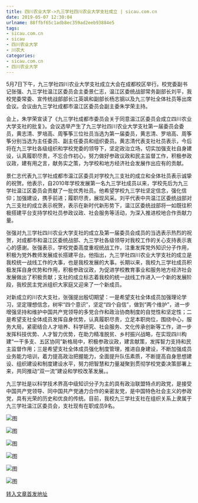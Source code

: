 ```yaml
---
title: 四川农业大学->九三学社四川农业大学支社成立 | sicau.com.cn
date: 2019-05-07 12:30:04
urlname: 88ffbf65c1adb8ec359ad2eeb93884e5
tags: 
- sicau.com.cn
- sicau
- 四川农业大学
- 川农大
categories:
- sicau.com.cn
- 四川农业大学
---
```



5月7日下午，九三学社四川农业大学支社成立大会在成都校区举行。校党委副书记张强、九三学社温江区委员会主委景仁志，温江区委统战部常务副部长刘平，我校党委常委、宣传统战部部长江英飒和副部长杨志钢以及九三学社全体社员等出席会议。会议由九三学社成都市温江区委员会副主委朱学荣主持。

会上，朱学荣宣读了《九三学社成都市委员会关于同意温江区委员会成立四川农业大学支社的批复》。会议选举产生了九三学社四川农业大学支社第一届委员会委员，黄志清、罗培高、周筝筝三位社员当选为第一届委员，黄志清、罗培高、周筝筝分别当选为主任委员、副主任委员和组织委员。黄志清代表支社社员表示，今后将在九三学社各级组织和学校党委的领导下，坚定政治立场，切实加强支社自身建设，认真履职尽责，不忘合作初心，努力做好参政议政和民主监督工作，积极参政议政，建有用之言，献务实之策，为学校和地方经济社会发展作出应有的贡献。

景仁志代表九三学社成都市温江区委员对学校九三支社的成立和全体社员表示诚挚的祝贺。他表示，自2010年学校发展第一名九三学社成员以来，学校先后为九三学社温江区委员会贡献了一批优秀社员。他希望学校九三学社坚定信念，强化信仰；加强建设，携手前进；履职尽责，展现风采。刘平代表中共温江区委统战部对九三支社的成立表示祝贺，表示在新时代新形势下，温江区委统战部将一如既往积极搭建平台支持学校社员参政议政、社会服务等活动，为深入推进校地合作贡献力量。

张强对九三学社四川农业大学支社的成立及第一届委员会成员的当选表示热烈的祝贺，对成都市和温江区委统战部、九三学社各级领导对我校工作的关心支持表示衷心的感谢。张强表示，学校党委高度重视统战工作，注重发挥党外知识分子作用，积极为党外教师发展成长搭建平台。他指出，九三学社四川农业大学支社的成立是我校统一战线工作的大事，也是我校发展的大事。长期以来，我校九三学社成员积极发挥自身优势和作用，积极参政议政，为促进学校教育事业和服务地方经济社会发展做出了积极贡献；支社的成立标志着我校的统一战线工作进入一个新的发展阶段，我校民主党派组织大家庭又迎来了一个新成员。

对新成立的川农大支社，张强提出殷切期望：一是希望支社全体成员加强理论学习，坚定理想信念，树牢“四个意识”，坚定“四个自信”，做到“两个维护”，进一步增强坚持和维护中国共产党领导的多党合作和政治协商制度的自觉性和坚定性；二是希望支社全体成员发挥自身优势，认真履职尽责，立足本职岗位，围绕中心，服务大局，紧密结合人才培养、科学研究、社会服务、文化传承创新等工作，进一步发挥科技优势、人才智力优势，在助力精准脱贫、乡村振兴战略，在实现四川构建“一干多支、五区协同”新格局中，积极参政议政，建言献策，发挥智力支持和民主监督作用；三是希望支社全体成员强化制度管理，推进自身建设，不断加强成员业务能力培训，着力提高政治把握能力，全面提升队伍素质，不断提高自身思想建设、组织建设和制度建设水平，努力把智慧和力量凝聚到贯彻学校党委决策部署上来，共同推动“双一流”建设和学校改革发展。。

九三学社是以科学技术界高中级知识分子为主的具有政治联盟特点的政党，是接受中国共产党领导、同中国共产党通力合作的亲密友党，是中国特色社会主义的参政党，具有光荣的历史和优良的传统。目前，我校九三学社支社在组织关系上隶属于九三学社温江区委员会，支社现有在职成员9名。



![图](https://news.sicau.edu.cn/__local/C/86/72/2AA7FD9702C61809BEE3E9D5904_F286081E_1E13B.jpg)

![图](https://news.sicau.edu.cn/__local/9/6A/58/7A57B4AD75AB7FF5CE0BBA26B20_FF587BD2_103C2.jpg)

![图](https://news.sicau.edu.cn/__local/0/0D/90/67EF70EE01CDFEA555DC29F9BC7_57C7CC3B_11823.jpg)

![图](https://news.sicau.edu.cn/__local/B/2E/E3/613E4C1522D0C8DFAE38FD84411_B57159B3_134A9.jpg)

![图](https://news.sicau.edu.cn/__local/F/4E/C0/F6A1F60A2FF18CE86C0E1996B1F_4073A683_124DF.jpg)

![图](https://news.sicau.edu.cn/__local/0/DC/4B/6DB206497F935F79EC84950A2A9_F868F9B6_15356.jpg)

[转入文章首发地址](https://news.sicau.edu.cn/info/1135/51058.htm)